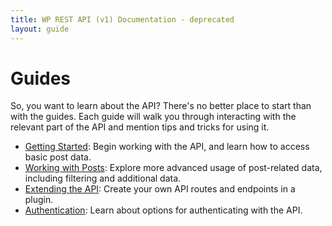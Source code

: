 ```yaml
---
title: WP REST API (v1) Documentation - deprecated
layout: guide
---
```

Guides
======
So, you want to learn about the API? There's no better place to start than with the guides.
Each guide will walk you through interacting with the relevant part of the API
and mention tips and tricks for using it.

* [Getting Started][]: Begin working with the API, and learn how to access basic
  post data.
* [Working with Posts][]: Explore more advanced usage of post-related data,
  including filtering and additional data.
* [Extending the API][]: Create your own API routes and endpoints in a plugin.
* [Authentication][]: Learn about options for authenticating with the API.

[Getting Started]: guides/getting-started.html
[Working with Posts]: guides/working-with-posts.html
[Extending the API]: guides/extending.html
[Authentication]: guides/authentication.html
